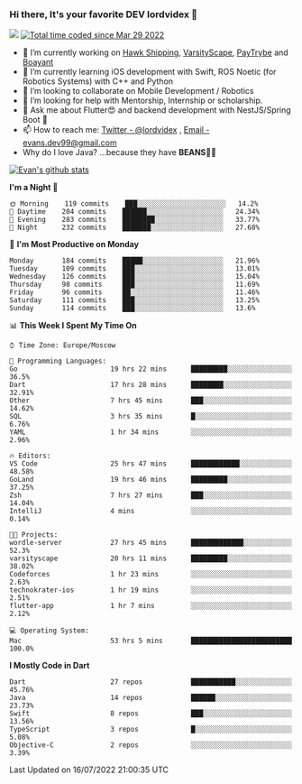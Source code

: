 ### Hi there, It's your favorite DEV lordvidex 👋
<img src="https://komarev.com/ghpvc/?username=lordvidex&label=Views&color=blue&style=plastic" /> <a href="https://wakatime.com/@0e56db35-d16b-410a-acc0-4085055304bf"><img src="https://wakatime.com/badge/user/0e56db35-d16b-410a-acc0-4085055304bf.svg" alt="Total time coded since Mar 29 2022" /></a>
<!--
**lordvidex/lordvidex** is a ✨ _special_ ✨ repository because its `README.md` (this file) appears on your GitHub profile.
Here are some ideas to get you started:
-->

- 🔭 I’m currently working on [Hawk Shipping](https://hawkshipping.com), [VarsityScape](https://varsityscape.com), [PayTrybe](https://www.paytrybe.com) and [Boayant](https://www.github.com/boayant-dev)
- 🌱 I’m currently learning iOS development with Swift, ROS Noetic (for Robotics Systems) with C++ and Python
- 👯 I’m looking to collaborate on Mobile Development / Robotics
- 🤔 I’m looking for help with Mentorship, Internship or scholarship.
- 💬 Ask me about Flutter😍 and backend development with NestJS/Spring Boot 🔮
- 📫 How to reach me: [Twitter - @lordvidex](https://twitter.com/lordvidex) , [Email - evans.dev99@gmail.com](mailto:evans.dev99@gmail.com?body=Hello%20Evans,)
- Why do I love Java? ...because they have **BEANS**🤤😋

<div>
<!-- <a href="https://github.com/lordvidex">
  <img src="https://github-readme-stats.vercel.app/api/top-langs/?username=lordvidex&theme=light" />
</a>    -->
<!-- [![Top Langs](https://github-readme-stats.vercel.app/api/top-langs/?username=lordvidex)](https://github.com/lordvidex/)  -->

<a href="https://github.com/lordvidex">
 <img src="https://github-readme-stats.vercel.app/api?username=lordvidex&show_icons=true&theme=light&line_height=27" alt="Evan's github stats"/>
</a>
</div>


<!--
  <a href="https://github.com/iampawan/FlutterExampleApps">
    <img align="center" src="https://github-readme-stats.vercel.app/api/pin/?username=iampawan&repo=FlutterExampleApps&theme=light" />

  </a>
  <a href="https://github.com/iampawan/VelocityX">
   <img align="center" src="https://github-readme-stats.vercel.app/api/pin/?username=iampawan&repo=VelocityX&theme=light" />
  </a>
-->
<!--START_SECTION:waka-->
**I'm a Night 🦉** 

```text
🌞 Morning    119 commits    ███░░░░░░░░░░░░░░░░░░░░░░   14.2% 
🌆 Daytime    204 commits    ██████░░░░░░░░░░░░░░░░░░░   24.34% 
🌃 Evening    283 commits    ████████░░░░░░░░░░░░░░░░░   33.77% 
🌙 Night      232 commits    ███████░░░░░░░░░░░░░░░░░░   27.68%

```
📅 **I'm Most Productive on Monday** 

```text
Monday       184 commits    █████░░░░░░░░░░░░░░░░░░░░   21.96% 
Tuesday      109 commits    ███░░░░░░░░░░░░░░░░░░░░░░   13.01% 
Wednesday    126 commits    ███░░░░░░░░░░░░░░░░░░░░░░   15.04% 
Thursday     98 commits     ███░░░░░░░░░░░░░░░░░░░░░░   11.69% 
Friday       96 commits     ██░░░░░░░░░░░░░░░░░░░░░░░   11.46% 
Saturday     111 commits    ███░░░░░░░░░░░░░░░░░░░░░░   13.25% 
Sunday       114 commits    ███░░░░░░░░░░░░░░░░░░░░░░   13.6%

```


📊 **This Week I Spent My Time On** 

```text
⌚︎ Time Zone: Europe/Moscow

💬 Programming Languages: 
Go                       19 hrs 22 mins      █████████░░░░░░░░░░░░░░░░   36.5% 
Dart                     17 hrs 28 mins      ████████░░░░░░░░░░░░░░░░░   32.91% 
Other                    7 hrs 45 mins       ███░░░░░░░░░░░░░░░░░░░░░░   14.62% 
SQL                      3 hrs 35 mins       █░░░░░░░░░░░░░░░░░░░░░░░░   6.76% 
YAML                     1 hr 34 mins        ░░░░░░░░░░░░░░░░░░░░░░░░░   2.96%

🔥 Editors: 
VS Code                  25 hrs 47 mins      ████████████░░░░░░░░░░░░░   48.58% 
GoLand                   19 hrs 46 mins      █████████░░░░░░░░░░░░░░░░   37.25% 
Zsh                      7 hrs 27 mins       ███░░░░░░░░░░░░░░░░░░░░░░   14.04% 
IntelliJ                 4 mins              ░░░░░░░░░░░░░░░░░░░░░░░░░   0.14%

🐱‍💻 Projects: 
wordle-server            27 hrs 45 mins      █████████████░░░░░░░░░░░░   52.3% 
varsityscape             20 hrs 11 mins      █████████░░░░░░░░░░░░░░░░   38.02% 
Codeforces               1 hr 23 mins        ░░░░░░░░░░░░░░░░░░░░░░░░░   2.63% 
technokrater-ios         1 hr 19 mins        ░░░░░░░░░░░░░░░░░░░░░░░░░   2.51% 
flutter-app              1 hr 7 mins         ░░░░░░░░░░░░░░░░░░░░░░░░░   2.12%

💻 Operating System: 
Mac                      53 hrs 5 mins       █████████████████████████   100.0%

```

**I Mostly Code in Dart** 

```text
Dart                     27 repos            ███████████░░░░░░░░░░░░░░   45.76% 
Java                     14 repos            ██████░░░░░░░░░░░░░░░░░░░   23.73% 
Swift                    8 repos             ███░░░░░░░░░░░░░░░░░░░░░░   13.56% 
TypeScript               3 repos             █░░░░░░░░░░░░░░░░░░░░░░░░   5.08% 
Objective-C              2 repos             ░░░░░░░░░░░░░░░░░░░░░░░░░   3.39%

```



 Last Updated on 16/07/2022 21:00:35 UTC
<!--END_SECTION:waka-->
